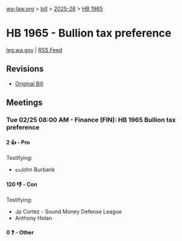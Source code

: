 [wa-law.org](/) > [bill](/bill/) > [2025-26](/bill/2025-26/) > [HB 1965](/bill/2025-26/hb/1965/)

# HB 1965 - Bullion tax preference
[leg.wa.gov](https://app.leg.wa.gov/billsummary?BillNumber=1965&Year=2025&Initiative=false) | [RSS Feed](./rss.xml)

## Revisions
* [Original Bill](1/)

## Meetings
### Tue 02/25 08:00 AM - Finance (FIN): HB 1965 Bullion tax preference
#### 2 👍 - Pro
Testifying:
* 💵John Burbank

#### 120 👎 - Con
Testifying:
* Jp Cortez - Sound Money Defense League
* Anthony Holan

#### 0 ❓ - Other
